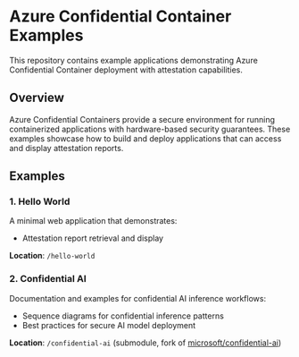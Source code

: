 # Azure Confidential Container Examples

This repository contains example applications demonstrating Azure Confidential Container deployment with attestation capabilities.

## Overview

Azure Confidential Containers provide a secure environment for running containerized applications with hardware-based security guarantees. These examples showcase how to build and deploy applications that can access and display attestation reports.

## Examples

### 1. Hello World

A minimal web application that demonstrates:

- Attestation report retrieval and display

**Location**: `/hello-world`

### 2. Confidential AI

Documentation and examples for confidential AI inference workflows:

- Sequence diagrams for confidential inference patterns
- Best practices for secure AI model deployment

**Location**: `/confidential-ai` (submodule, fork of [microsoft/confidential-ai](https://github.com/microsoft/confidential-ai))
